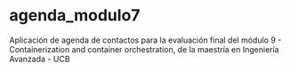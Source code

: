 # agenda_modulo7
Aplicación de agenda de contactos para la evaluación final del módulo 9 - Containerization and container orchestration, de la maestría en Ingeniería Avanzada - UCB
